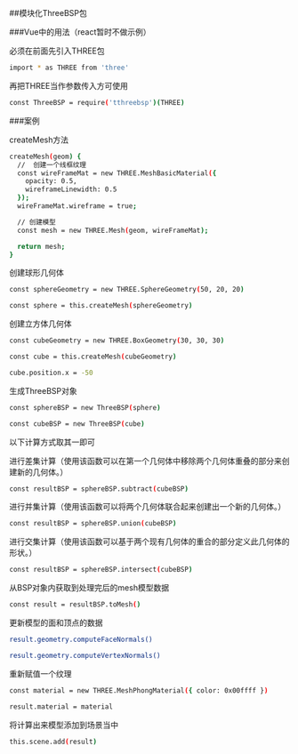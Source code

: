 ##模块化ThreeBSP包


###Vue中的用法（react暂时不做示例）

必须在前面先引入THREE包
```sh
import * as THREE from 'three'
```

再把THREE当作参数传入方可使用
```sh
const ThreeBSP = require('tthreebsp')(THREE)
```

###案例

createMesh方法
```sh
createMesh(geom) {
  //  创建一个线框纹理
  const wireFrameMat = new THREE.MeshBasicMaterial({
    opacity: 0.5,
    wireframeLinewidth: 0.5
  });
  wireFrameMat.wireframe = true;

  // 创建模型
  const mesh = new THREE.Mesh(geom, wireFrameMat);

  return mesh;
}
```

创建球形几何体
```sh
const sphereGeometry = new THREE.SphereGeometry(50, 20, 20)

const sphere = this.createMesh(sphereGeometry)
```
创建立方体几何体
```sh
const cubeGeometry = new THREE.BoxGeometry(30, 30, 30)

const cube = this.createMesh(cubeGeometry)

cube.position.x = -50
```
生成ThreeBSP对象
```sh
const sphereBSP = new ThreeBSP(sphere)

const cubeBSP = new ThreeBSP(cube)
```

以下计算方式取其一即可

进行差集计算（使用该函数可以在第一个几何体中移除两个几何体重叠的部分来创建新的几何体。）
```sh
const resultBSP = sphereBSP.subtract(cubeBSP)
```
进行并集计算（使用该函数可以将两个几何体联合起来创建出一个新的几何体。）
```sh
const resultBSP = sphereBSP.union(cubeBSP)
```
进行交集计算（使用该函数可以基于两个现有几何体的重合的部分定义此几何体的形状。）
```sh
const resultBSP = sphereBSP.intersect(cubeBSP)
```
从BSP对象内获取到处理完后的mesh模型数据
```sh
const result = resultBSP.toMesh()
```
更新模型的面和顶点的数据
```sh
result.geometry.computeFaceNormals()

result.geometry.computeVertexNormals()
```
重新赋值一个纹理
```sh
const material = new THREE.MeshPhongMaterial({ color: 0x00ffff })

result.material = material
```
将计算出来模型添加到场景当中
```sh
this.scene.add(result)
```